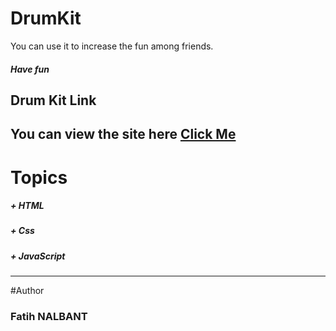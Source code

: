 # DrumKit

You can use it to increase the fun among friends. 

##### Have fun

## Drum Kit Link

You can view the site here [Click Me](page)
------

# Topics

##### + HTML
##### + Css
##### + JavaScript
------

#Author

### Fatih NALBANT
